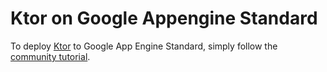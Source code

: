 # Ktor on Google Appengine Standard

To deploy [Ktor](https://ktor.io/) to Google App Engine Standard, simply follow
the [community tutorial](https://cloud.google.com/community/tutorials/kotlin-ktor-app-engine-java8).